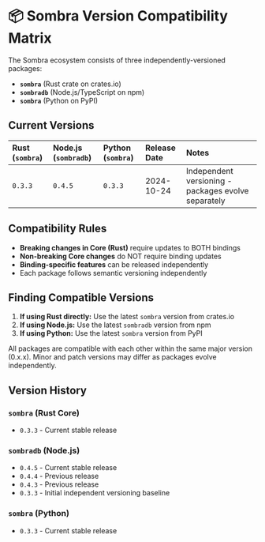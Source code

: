 # 📦 Sombra Version Compatibility Matrix

The Sombra ecosystem consists of three independently-versioned packages:

- **`sombra`** (Rust crate on crates.io)
- **`sombradb`** (Node.js/TypeScript on npm)
- **`sombra`** (Python on PyPI)

## Current Versions

| Rust (`sombra`) | Node.js (`sombradb`) | Python (`sombra`) | Release Date | Notes |
|:----------------|:---------------------|:------------------|:-------------|:------|
| `0.3.3`         | `0.4.5`              | `0.3.3`           | 2024-10-24   | Independent versioning - packages evolve separately |

## Compatibility Rules

- **Breaking changes in Core (Rust)** require updates to BOTH bindings
- **Non-breaking Core changes** do NOT require binding updates
- **Binding-specific features** can be released independently
- Each package follows semantic versioning independently

## Finding Compatible Versions

1. **If using Rust directly:** Use the latest `sombra` version from crates.io
2. **If using Node.js:** Use the latest `sombradb` version from npm
3. **If using Python:** Use the latest `sombra` version from PyPI

All packages are compatible with each other within the same major version (0.x.x). Minor and patch versions may differ as packages evolve independently.

## Version History

### `sombra` (Rust Core)
- `0.3.3` - Current stable release

### `sombradb` (Node.js)
- `0.4.5` - Current stable release
- `0.4.4` - Previous release
- `0.4.3` - Previous release
- `0.3.3` - Initial independent versioning baseline

### `sombra` (Python)
- `0.3.3` - Current stable release
